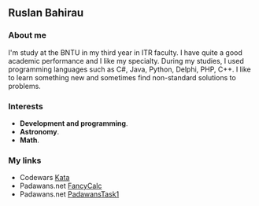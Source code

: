 ## Ruslan Bahirau

### About me

I'm study at the BNTU in my third year in ITR faculty. I have quite a good academic performance and I like my specialty. During my studies, I used programming languages such as C#, Java, Python, Delphi, PHP, C++.
I like to learn something new and sometimes find non-standard solutions to problems.

### Interests

  - **Development and programming**.
  - **Astronomy**.
  - **Math**.

### My links

  - Codewars [Kata](https://www.codewars.com/users/BahirauRuslan/completed)
  - Padawans.net [FancyCalc](https://github.com/BahirauRuslan/FancyCalc)
  - Padawans.net [PadawansTask1](https://github.com/BahirauRuslan/PadawansTask1)
